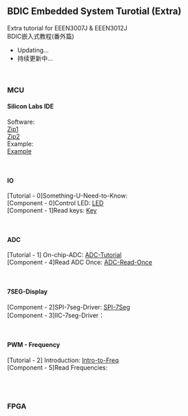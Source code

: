 ## BDIC Embedded System Turotial (Extra)

Extra tutorial for EEEN3007J & EEEN3012J <br> 
BDIC嵌入式教程(番外篇) <br> 

- Updating...
- 持续更新中...

<br> 

### MCU
#### Silicon Labs IDE
  Software: <br>
  [Zip1](./C8051F/mcu_ide.zip.001) <br> 
  [Zip2](./C8051F/mcu_ide.zip.002) <br> 
  Example: <br> 
  [Example](./C8051F/SLIDE/Blinky) <br> 
  
<br> 

#### IO
  [Tutorial - 0]Something-U-Need-to-Know: <br> 
  [Component - 0]Control LED: [LED](./C8051F/Lab1/led_ctrl.c) <br> 
  [Component - 1]Read keys: [Key](./C8051F/Blinky/key.c) <br> 

<br> 

#### ADC
  [Tutorial - 1] On-chip-ADC: [ADC-Tutorial](./C8051F/ADC/adc.md) <br> 
  [Component - 4]Read ADC Once: [ADC-Read-Once](./C8051F/ADC/adc.c) <br> 

<br> 

#### 7SEG-Display
  [Component - 2]SPI-7seg-Driver: [SPI-7Seg](./C8051F/Serial7Seg/SPI_7Seg.c) <br> 
  [Component - 3]IIC-7seg-Driver：<br> 

<br> 

#### PWM - Frequency
  [Tutorial - 2] Introduction: [Intro-to-Freq](./C8051F/Freq/intro_freq.md) <br> 
  [Component - 5]Read Frequencies:  <br> 
  <br> 

<br> 

### FPGA


